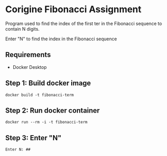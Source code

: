 # Corigine Fibonacci Assignment

Program used to find the index of the first ter in the Fibonacci sequence to contain N digits. 

Enter "N" to find the index in the Fibonacci sequence

## Requirements
- Docker Desktop

## Step 1: Build docker image

` docker build -t fibonacci-term `

## Step 2: Run docker container 

`docker run --rm -i -t fibonacci-term`

## Step 3: Enter "N" 

`Enter N: ## `


